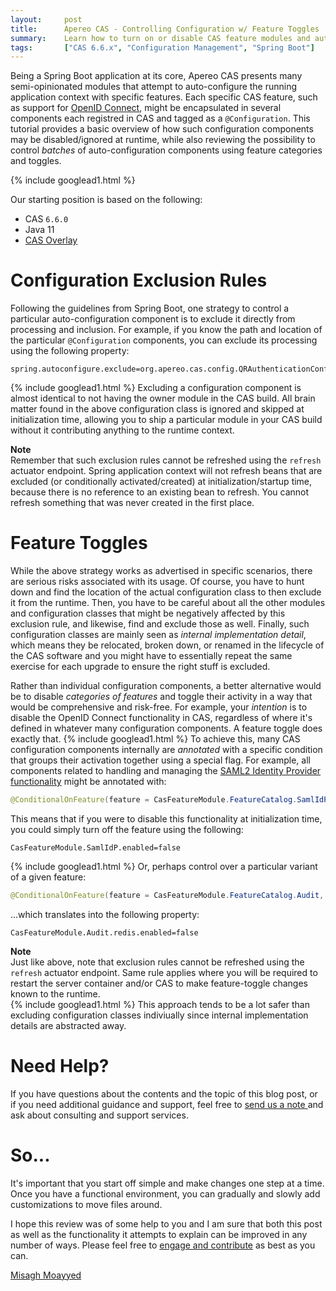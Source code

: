 ```yaml
---
layout:     post
title:      Apereo CAS - Controlling Configuration w/ Feature Toggles
summary:    Learn how to turn on or disable CAS feature modules and auto-configuration components.
tags:       ["CAS 6.6.x", "Configuration Management", "Spring Boot"]
---
```


Being a Spring Boot application at its core, Apereo CAS presents many semi-opinionated modules that attempt to auto-configure the running application context with specific features. Each specific CAS feature, such as support for [OpenID Connect](https://apereo.github.io/cas/development/protocol/OIDC-Protocol.html), might be encapsulated in several components each registred in CAS and tagged as a `@Configuration`. This tutorial provides a basic overview of how such configuration components may be disabled/ignored at runtime, while also reviewing the possibility to control *batches* of auto-configuration components using feature categories and toggles.

{% include googlead1.html  %}

Our starting position is based on the following:

- CAS `6.6.0`
- Java 11
- [CAS Overlay](https://github.com/apereo/cas-overlay-template)
 
# Configuration Exclusion Rules

Following the guidelines from Spring Boot, one strategy to control a particular auto-configuration component is to exclude it directly from processing and inclusion. For example, if you know the path and location of the particular `@Configuration` components, you can exclude its processing using the following property:

```properties
spring.autoconfigure.exclude=org.apereo.cas.config.QRAuthenticationConfiguration
```
{% include googlead1.html  %}
Excluding a configuration component is almost identical to not having the owner module in the CAS build. All brain matter found in the above configuration class is ignored and skipped at initialization time, allowing you to ship a particular module in your CAS build without it contributing anything to the runtime context. 

<div class="alert alert-info">
  <strong>Note</strong><br/>Remember that such exclusion rules cannot be refreshed using the <code>refresh</code> actuator endpoint. Spring application context will not refresh beans that are excluded (or conditionally activated/created) at initialization/startup time, because there is no reference to an existing bean to refresh. You cannot refresh something that was never created in the first place. 
</div>

# Feature Toggles

While the above strategy works as advertised in specific scenarios, there are serious risks associated with its usage. Of course, you have to hunt down and find the location of the actual configuration class to then exclude it from the runtime. Then, you have to be careful about all the other modules and configuration classes that might be negatively affected by this exclusion rule, and likewise, find and exclude those as well. Finally, such configuration classes are mainly seen as *internal implementation detail*, which means they be relocated, broken down, or renamed in the lifecycle of the CAS software and you might have to essentially repeat the same exercise for each upgrade to ensure the right stuff is excluded. 

Rather than individual configuration components, a better alternative would be to disable *categories of features* and toggle their activity in a way that would be comprehensive and risk-free. For example, your *intention* is to disable the OpenID Connect functionality in CAS, regardless of where it's defined in whatever many configuration components. A feature toggle does exactly that. 
{% include googlead1.html  %}
To achieve this, many CAS configuration components internally are *annotated* with a specific condition that groups their activation together using a special flag. For example, all components related to handling and managing the [SAML2 Identity Provider functionality](https://apereo.github.io/cas/development/authentication/Configuring-SAML2-Authentication.html) might be annotated with:

```java
@ConditionalOnFeature(feature = CasFeatureModule.FeatureCatalog.SamlIdP)
```

This means that if you were to disable this functionality at initialization time, you could simply turn off the feature using the following:

```properties
CasFeatureModule.SamlIdP.enabled=false
```
{% include googlead1.html  %}
Or, perhaps control over a particular variant of a given feature:

```java
@ConditionalOnFeature(feature = CasFeatureModule.FeatureCatalog.Audit, module = "redis")
```

...which translates into the following property:

```properties
CasFeatureModule.Audit.redis.enabled=false
```

<div class="alert alert-info">
  <strong>Note</strong><br/>Just like above, note that exclusion rules cannot be refreshed using the <code>refresh</code> actuator endpoint. Same rule applies where you will be required to restart the server container and/or CAS to make feature-toggle changes known to the runtime.
</div>
{% include googlead1.html  %}
This approach tends to be a lot safer than excluding configuration classes indiviually since internal implementation details are abstracted away.

# Need Help?

If you have questions about the contents and the topic of this blog post, or if you need additional guidance and support, feel free to [send us a note ](/#contact-section-header) and ask about consulting and support services.

# So...

It's important that you start off simple and make changes one step at a time. Once you have a functional environment, you can gradually and slowly add customizations to move files around.

I hope this review was of some help to you and I am sure that both this post as well as the functionality it attempts to explain can be improved in any number of ways. Please feel free to [engage and contribute](https://apereo.github.io/cas/developer/Contributor-Guidelines.html) as best as you can.

[Misagh Moayyed](https://fawnoos.com)
